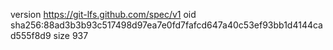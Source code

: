 version https://git-lfs.github.com/spec/v1
oid sha256:88ad3b3b93c517498d97ea7e0fd7fafcd647a40c53ef93bb1d4144cad555f8d9
size 937
